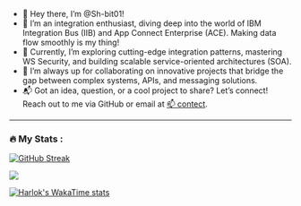 - 👋 Hey there, I’m @Sh-bit01! 
- 🔧 I’m an integration enthusiast, diving deep into the world of IBM Integration Bus (IIB) and App Connect Enterprise (ACE). Making data flow smoothly is my thing!
- 🚀 Currently, I’m exploring cutting-edge integration patterns, mastering WS Security, and building scalable service-oriented architectures (SOA).
- 🤝 I’m always up for collaborating on innovative projects that bridge the gap between complex systems, APIs, and messaging solutions.
- 📬 Got an idea, question, or a cool project to share? Let’s connect! Reach out to me via GitHub or email at [📫 contect](shreyashgondane099@gmail.com).


<!---
marlin-spike/marlin-spike is a ✨ special ✨ repository because its `README.md` (this file) appears on your GitHub profile.
You can click the Preview link to take a look at your changes.
--->


---

### :fire: My Stats :

 [![GitHub Streak](http://github-readme-streak-stats.herokuapp.com?user=Sh-bit01&theme=dark)](https://git.io/streak-stats) 


![](https://github-readme-stats.vercel.app/api/top-langs/?username=Sh-bit01&theme=dark&hide_border=false&include_all_commits=false&count_private=true&layout=compact)


[![Harlok's WakaTime stats](https://github-readme-stats.vercel.app/api/wakatime?username=Sh-bit)](https://github.com/anuraghazra/github-readme-stats)

